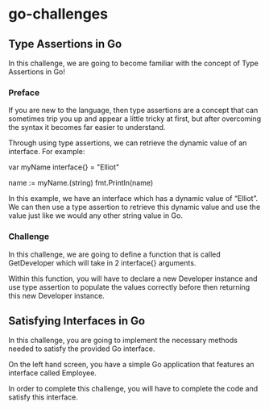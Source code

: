 # go-challenges

## Type Assertions in Go

In this challenge, we are going to become familiar with the concept of Type Assertions in Go!

### Preface

If you are new to the language, then type assertions are a concept that can sometimes trip you up and appear a little tricky at first, but after overcoming the syntax it becomes far easier to understand.

Through using type assertions, we can retrieve the dynamic value of an interface. For example:

var myName interface{} = "Elliot"

name := myName.(string)
fmt.Println(name)

In this example, we have an interface which has a dynamic value of “Elliot”. We can then use a type assertion to retrieve this dynamic value and use the value just like we would any other string value in Go.

### Challenge

In this challenge, we are going to define a function that is called GetDeveloper which will take in 2 interface{} arguments.

Within this function, you will have to declare a new Developer instance and use type assertion to populate the values correctly before then returning this new Developer instance.

## Satisfying Interfaces in Go

In this challenge, you are going to implement the necessary methods needed to satisfy the provided Go interface.

On the left hand screen, you have a simple Go application that features an interface called Employee.

In order to complete this challenge, you will have to complete the code and satisfy this interface.
